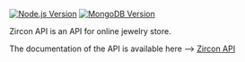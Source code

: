 [![Node.js Version](https://img.shields.io/badge/node-14.0-blue.svg)](https://nodejs.org/en/)
[![MongoDB Version](https://img.shields.io/badge/mongodb-5.0-blue.svg)](https://www.mongodb.com/)

Zircon API is an API for online jewelry store. 

The documentation of the API is available here --> [Zircon API](https://documenter.getpostman.com/view/10487555/UVXknEnw)
